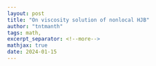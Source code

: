 ```yaml
---
layout: post
title: "On viscosity solution of nonlocal HJB"
author: "tntmanth"
tags: math, 
excerpt_separator: <!--more-->
mathjax: true
date: 2024-01-15
---
```


<!--more-->
